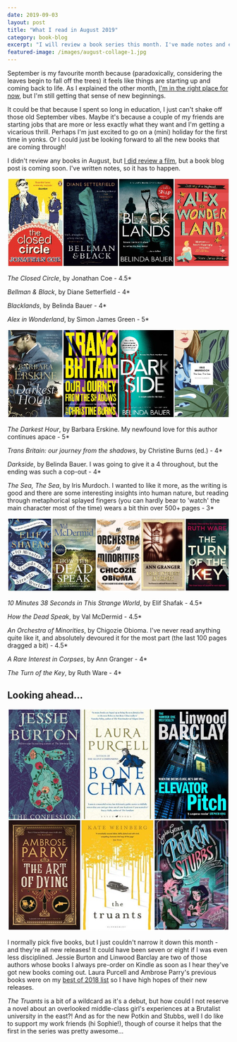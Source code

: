 ```yaml
---
date: 2019-09-03
layout: post
title: "What I read in August 2019"
category: book-blog
excerpt: "I will review a book series this month. I've made notes and everything."
featured-image: /images/august-collage-1.jpg
---
```


September is my favourite month because (paradoxically, considering the leaves begin to fall off the trees) it feels like things are starting up and coming back to life. As I explained the other month, [I'm in the right place for now](/i-graduated/), but I'm still getting that sense of new beginnings.

It could be that because I spent so long in education, I just can't shake off those old September vibes. Maybe it's because a couple of my friends are starting jobs that are more or less exactly what they want and I'm getting a vicarious thrill. Perhaps I'm just excited to go on a (mini) holiday for the first time in yonks. Or I could just be looking forward to all the new books that are coming through!

I didn't review any books in August, but [I did review a film](/a-few-thoughts-on-three-identical-strangers/), but a book blog post is coming soon. I've written notes, so it has to happen.

![The Closed Circle, Bellman & Black, Blacklands, Alex in Wonderland](/images/august-collage-1.jpg)

<cite>The Closed Circle</cite>, by Jonathan Coe - 4.5*

<cite>Bellman & Black</cite>, by Diane Setterfield - 4*

<cite>Blacklands</cite>, by Belinda Bauer - 4*

<cite>Alex in Wonderland</cite>, by Simon James Green - 5*

![The Darkest Hour, Trans Britain, Darkside, The Sea, The Sea](/images/august-collage-2.jpg)

<cite>The Darkest Hour</cite>, by Barbara Erskine. My newfound love for this author continues apace - 5*

<cite>Trans Britain: our journey from the shadows</cite>, by Christine Burns (ed.) - 4*

<cite>Darkside</cite>, by Belinda Bauer. I was going to give it a 4 throughout, but the ending was such a cop-out - 4*

<cite>The Sea, The Sea</cite>, by Iris Murdoch. I wanted to like it more, as the writing is good and there are some interesting insights into human nature, but reading through metaphorical splayed fingers (you can hardly bear to 'watch' the main character most of the time) wears a bit thin over 500+ pages - 3*

![10 Minutes 38 Seconds in This Strange World, How the Dead Speak, An Orchestra of Minorities, A Rare Interest in Corpses, The Turn of the Key](/images/august-collage-3.jpg)

<cite>10 Minutes 38 Seconds in This Strange World</cite>, by Elif Shafak - 4.5*

<cite>How the Dead Speak</cite>, by Val McDermid - 4.5*

<cite>An Orchestra of Minorities</cite>, by Chigozie Obioma. I've never read anything quite like it, and absolutely devoured it for the most part (the last 100 pages dragged a bit) - 4.5*

<cite>A Rare Interest in Corpses</cite>, by Ann Granger - 4*

<cite>The Turn of the Key</cite>, by Ruth Ware - 4*

## Looking ahead...

![The Confession, Bone China, Elevator Pitch, The Art of Dying, The Truants, The Haunting of Peligan City](/images/august-collage-4.jpg)

I normally pick five books, but I just couldn't narrow it down this month - and they're all new releases! It could have been seven or eight if I was even less disciplined. Jessie Burton and Linwood Barclay are two of those authors whose books I always pre-order on Kindle as soon as I hear they've got new books coming out. Laura Purcell and Ambrose Parry's previous books were on my [best of 2018 list](/book-blog/2019/01/02/best-of-2018/) so I have high hopes of their new releases.

<cite>The Truants</cite> is a bit of a wildcard as it's a debut, but how could I not reserve a novel about an overlooked middle-class girl's experiences at a Brutalist university in the east?! And as for the new Potkin and Stubbs, well I do like to support my work friends (hi Sophie!), though of course it helps that the first in the series was pretty awesome...
